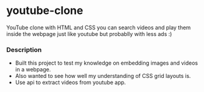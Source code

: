 # youtube-clone
YouTube clone with HTML and CSS you can search videos and play them inside the webpage just like youtube but probablly with less ads :)

### Description
* Built this project to test my knowledge on embedding images and videos in a webpage. 
* Also wanted to see how well my understanding of CSS grid layouts is.
* Use api to extract videos from youtube app.
